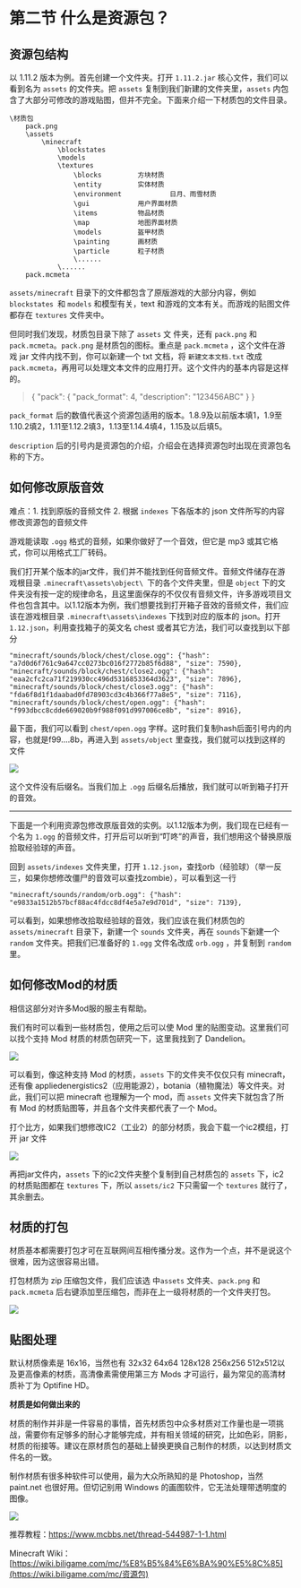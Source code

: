 # 第二节  什么是资源包？



## 资源包结构

以 1.11.2 版本为例。首先创建一个文件夹。打开 `1.11.2.jar` 核心文件，我们可以看到名为 `assets` 的文件夹。把 `assets` 复制到我们新建的文件夹里，`assets` 内包含了大部分可修改的游戏贴图，但并不完全。下面来介绍一下材质包的文件目录。

```
\材质包
	pack.png
	\assets
		\minecraft
			\blockstates
			\models
			\textures
				\blocks			方块材质	
				\entity			实体材质
				\environment	        日月、雨雪材质
				\gui			用户界面材质
				\items			物品材质
				\map			地图界面材质
				\models			盔甲材质
				\painting		画材质
				\particle		粒子材质
				\......
			\......
	pack.mcmeta
```

`assets/minecraft` 目录下的文件都包含了原版游戏的大部分内容，例如 `blockstates `和 `models` 和模型有关，text 和游戏的文本有关。而游戏的贴图文件都存在 `textures` 文件夹中。

但同时我们发现，材质包目录下除了 `assets` 文 件夹，还有 `pack.png` 和 `pack.mcmeta`。`pack.png` 是材质包的图标。重点是 `pack.mcmeta` ，这个文件在游戏 jar 文件内找不到，你可以新建一个 txt 文档，将 `新建文本文档.txt` 改成 `pack.mcmeta`，再用可以处理文本文件的应用打开。这个文件内的基本内容是这样的。

> {
>   "pack": {
>     "pack_format": 4,
>     "description": "123456ABC"
>   }
> }

`pack_format` 后的数值代表这个资源包适用的版本。1.8.9及以前版本填1，1.9至1.10.2填2，1.11至1.12.2填3，1.13至1.14.4填4，1.15及以后填5。

`description` 后的引号内是资源包的介绍，介绍会在选择资源包时出现在资源包名称的下方。



## 如何修改原版音效

难点：1. 找到原版的音频文件	2. 根据 `indexes` 下各版本的 json 文件所写的内容修改资源包的音频文件

游戏能读取 `.ogg` 格式的音频，如果你做好了一个音效，但它是 mp3 或其它格式，你可以用格式工厂转码。

我们打开某个版本的jar文件，我们并不能找到任何音频文件。音频文件储存在游戏根目录 `.minecraft\assets\object\ `下的各个文件夹里，但是 `object` 下的文件夹没有按一定的规律命名，且这里面保存的不仅仅有音频文件，许多游戏项目文件也包含其中。以1.12版本为例，我们想要找到打开箱子音效的音频文件，我们应该在游戏根目录 `.minecraft\assets\indexes` 下找到对应的版本的 json。打开`1.12.json`，利用查找箱子的英文名 chest 或者其它方法，我们可以查找到以下部分

```
"minecraft/sounds/block/chest/close.ogg": {"hash": "a7d0d6f761c9a647cc0273bc016f2772b85f6d88", "size": 7590}, 
"minecraft/sounds/block/chest/close2.ogg": {"hash": "eaa2cfc2ca71f219930cc496d5316853364d3623", "size": 7896},
"minecraft/sounds/block/chest/close3.ogg": {"hash": "fda6f8d1f1daabad0fd78903cd3c4b366f77a8e5", "size": 7116}, 
"minecraft/sounds/block/chest/open.ogg": {"hash": "f993dbcc8cdde669020b9f988f091d997006ce8b", "size": 8916},
```

最下面，我们可以看到 `chest/open.ogg` 字样。这时我们复制hash后面引号内的内容，也就是f99....8b，再进入到 `assets/object` 里查找，我们就可以找到这样的文件

![](./images/texture/1.png)

这个文件没有后缀名。当我们加上 `.ogg` 后缀名后播放，我们就可以听到箱子打开的音效。

------

下面是一个利用资源包修改原版音效的实例。以1.12版本为例，我们现在已经有一个名为 `1.ogg` 的音频文件，打开后可以听到“叮咚”的声音，我们想用这个替换原版拾取经验球的声音。

回到 `assets/indexes` 文件夹里，打开 `1.12.json`，查找orb（经验球）（举一反三，如果你想修改僵尸的音效可以查找zombie），可以看到这一行

```
"minecraft/sounds/random/orb.ogg": {"hash": "e9833a1512b57bcf88ac4fdcc8df4e5a7e9d701d", "size": 7139},
```

可以看到，如果想修改拾取经验球的音效，我们应该在我们材质包的 `assets/minecraft` 目录下，新建一个 `sounds` 文件夹，再在 `sounds`下新建一个 `random` 文件夹。把我们已准备好的 `1.ogg` 文件名改成 `orb.ogg` ，并复制到 `random` 里。



## 如何修改Mod的材质

相信这部分对许多Mod服的服主有帮助。

我们有时可以看到一些材质包，使用之后可以使 Mod 里的贴图变动。这里我们可以找个支持 Mod 材质的材质包研究一下，这里我找到了 Dandelion。

![](./images/texture/2.png)

可以看到，像这种支持 Mod 的材质，`assets` 下的文件夹不仅仅只有 minecraft，还有像 appliedenergistics2（应用能源2），botania（植物魔法）等文件夹。对此，我们可以把 minecraft 也理解为一个 mod，而 `assets` 文件夹下就包含了所有 Mod 的材质贴图等，并且各个文件夹都代表了一个 Mod。

打个比方，如果我们想修改IC2（工业2）的部分材质，我会下载一个ic2模组，打开 jar 文件

![](./images/texture/3.png)

再把jar文件内，`assets` 下的ic2文件夹整个复制到自己材质包的 `assets` 下，ic2的材质贴图都在 `textures` 下，所以 `assets/ic2` 下只需留一个 `textures` 就行了，其余删去。



## 材质的打包

材质基本都需要打包才可在互联网间互相传播分发。这作为一个点，并不是说这个很难，因为这很容易出错。

打包材质为 zip 压缩包文件，我们应该选 中`assets` 文件夹、`pack.png` 和 `pack.mcmeta` 后右键添加至压缩包，而非在上一级将材质的一个文件夹打包。

![](./images/texture/4.png)



## 贴图处理

默认材质像素是 16x16，当然也有 32x32 64x64 128x128 256x256 512x512以 及更高像素的材质，高清像素需使用第三方 Mods 才可运行，最为常见的高清材质补丁为 Optifine HD。

**材质是如何做出来的**

材质的制作并非是一件容易的事情，首先材质包中众多材质对工作量也是一项挑战，需要你有足够多的耐心才能够完成，并有相关领域的研究，比如色彩，阴影，材质的衔接等。建议在原材质包的基础上替换更换自己制作的材质，以达到材质文件名的一致。

制作材质有很多种软件可以使用，最为大众所熟知的是 Photoshop，当然 paint.net 也很好用。但切记别用 Windows 的画图软件，它无法处理带透明度的图像。

![](./images/texture/5.png)

推荐教程：https://www.mcbbs.net/thread-544987-1-1.html

Minecraft Wiki：[https://wiki.biligame.com/mc/%E8%B5%84%E6%BA%90%E5%8C%85](https://wiki.biligame.com/mc/资源包)

 